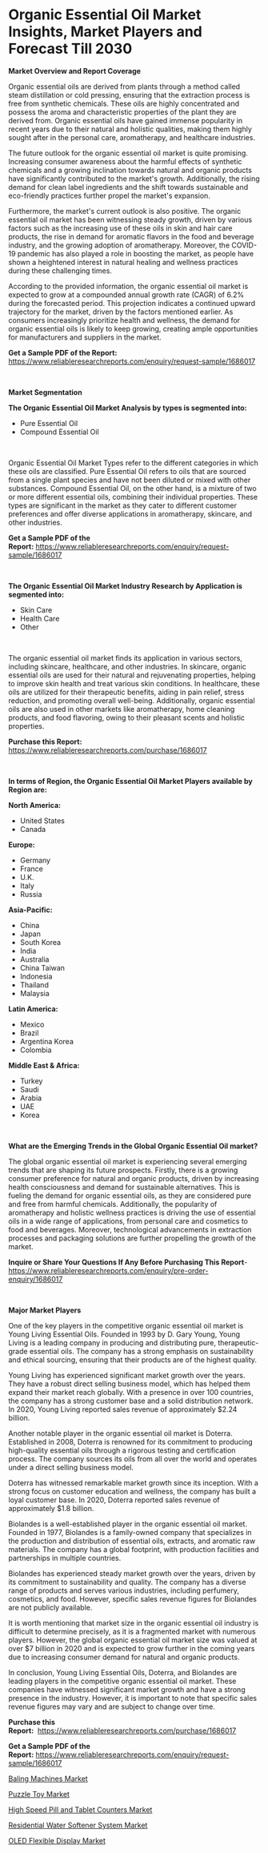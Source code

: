 <p><h1>Organic Essential Oil Market Insights, Market Players and Forecast Till 2030</h1></p><p><strong>Market Overview and Report Coverage</strong></p>
<p><p>Organic essential oils are derived from plants through a method called steam distillation or cold pressing, ensuring that the extraction process is free from synthetic chemicals. These oils are highly concentrated and possess the aroma and characteristic properties of the plant they are derived from. Organic essential oils have gained immense popularity in recent years due to their natural and holistic qualities, making them highly sought after in the personal care, aromatherapy, and healthcare industries.</p><p>The future outlook for the organic essential oil market is quite promising. Increasing consumer awareness about the harmful effects of synthetic chemicals and a growing inclination towards natural and organic products have significantly contributed to the market's growth. Additionally, the rising demand for clean label ingredients and the shift towards sustainable and eco-friendly practices further propel the market's expansion.</p><p>Furthermore, the market's current outlook is also positive. The organic essential oil market has been witnessing steady growth, driven by various factors such as the increasing use of these oils in skin and hair care products, the rise in demand for aromatic flavors in the food and beverage industry, and the growing adoption of aromatherapy. Moreover, the COVID-19 pandemic has also played a role in boosting the market, as people have shown a heightened interest in natural healing and wellness practices during these challenging times.</p><p>According to the provided information, the organic essential oil market is expected to grow at a compounded annual growth rate (CAGR) of 6.2% during the forecasted period. This projection indicates a continued upward trajectory for the market, driven by the factors mentioned earlier. As consumers increasingly prioritize health and wellness, the demand for organic essential oils is likely to keep growing, creating ample opportunities for manufacturers and suppliers in the market.</p></p>
<p><strong>Get a Sample PDF of the Report:</strong> <a href="https://www.reliableresearchreports.com/enquiry/request-sample/1686017">https://www.reliableresearchreports.com/enquiry/request-sample/1686017</a></p>
<p>&nbsp;</p>
<p><strong>Market Segmentation</strong></p>
<p><strong>The Organic Essential Oil Market Analysis by types is segmented into:</strong></p>
<p><ul><li>Pure Essential Oil</li><li>Compound Essential Oil</li></ul></p>
<p>&nbsp;</p>
<p><p>Organic Essential Oil Market Types refer to the different categories in which these oils are classified. Pure Essential Oil refers to oils that are sourced from a single plant species and have not been diluted or mixed with other substances. Compound Essential Oil, on the other hand, is a mixture of two or more different essential oils, combining their individual properties. These types are significant in the market as they cater to different customer preferences and offer diverse applications in aromatherapy, skincare, and other industries.</p></p>
<p><strong>Get a Sample PDF of the Report:</strong>&nbsp;<a href="https://www.reliableresearchreports.com/enquiry/request-sample/1686017">https://www.reliableresearchreports.com/enquiry/request-sample/1686017</a></p>
<p>&nbsp;</p>
<p><strong>The Organic Essential Oil Market Industry Research by Application is segmented into:</strong></p>
<p><ul><li>Skin Care</li><li>Health Care</li><li>Other</li></ul></p>
<p>&nbsp;</p>
<p><p>The organic essential oil market finds its application in various sectors, including skincare, healthcare, and other industries. In skincare, organic essential oils are used for their natural and rejuvenating properties, helping to improve skin health and treat various skin conditions. In healthcare, these oils are utilized for their therapeutic benefits, aiding in pain relief, stress reduction, and promoting overall well-being. Additionally, organic essential oils are also used in other markets like aromatherapy, home cleaning products, and food flavoring, owing to their pleasant scents and holistic properties.</p></p>
<p><strong>Purchase this Report:</strong>&nbsp; <a href="https://www.reliableresearchreports.com/purchase/1686017">https://www.reliableresearchreports.com/purchase/1686017</a></p>
<p>&nbsp;</p>
<p><strong>In terms of Region, the Organic Essential Oil Market Players available by Region are:</strong></p>
<p>
    <p> <strong> North America: </strong>
        <ul>
            <li>United States</li>
            <li>Canada</li>
        </ul>
        </p> 
    <p> <strong> Europe: </strong>
        <ul>
            <li>Germany</li>
            <li>France</li>
            <li>U.K.</li>
            <li>Italy</li>
            <li>Russia</li>
        </ul>
        </p> 
    <p> <strong> Asia-Pacific: </strong>
        <ul>
            <li>China</li>
            <li>Japan</li>
            <li>South Korea</li>
            <li>India</li>
            <li>Australia</li>
            <li>China Taiwan</li>
            <li>Indonesia</li>
            <li>Thailand</li>
            <li>Malaysia</li>
        </ul>
        </p> 
    <p> <strong> Latin America: </strong>
        <ul>
            <li>Mexico</li>
            <li>Brazil</li>
            <li>Argentina Korea</li>
            <li>Colombia</li>
        </ul>
        </p> 
    <p> <strong> Middle East & Africa: </strong>
        <ul>
            <li>Turkey</li>
            <li>Saudi</li>
            <li>Arabia</li>
            <li>UAE</li>
            <li>Korea</li>
        </ul>
    </p>
    </p>
<p>&nbsp;</p>
<p><strong>What are the Emerging Trends in the Global Organic Essential Oil market?</strong></p>
<p><p>The global organic essential oil market is experiencing several emerging trends that are shaping its future prospects. Firstly, there is a growing consumer preference for natural and organic products, driven by increasing health consciousness and demand for sustainable alternatives. This is fueling the demand for organic essential oils, as they are considered pure and free from harmful chemicals. Additionally, the popularity of aromatherapy and holistic wellness practices is driving the use of essential oils in a wide range of applications, from personal care and cosmetics to food and beverages. Moreover, technological advancements in extraction processes and packaging solutions are further propelling the growth of the market.</p></p>
<p><strong>Inquire or Share Your Questions If Any Before Purchasing This Report</strong>- <a href="https://www.reliableresearchreports.com/enquiry/pre-order-enquiry/1686017">https://www.reliableresearchreports.com/enquiry/pre-order-enquiry/1686017</a></p>
<p>&nbsp;</p>
<p><strong>Major Market Players</strong></p>
<p><p>One of the key players in the competitive organic essential oil market is Young Living Essential Oils. Founded in 1993 by D. Gary Young, Young Living is a leading company in producing and distributing pure, therapeutic-grade essential oils. The company has a strong emphasis on sustainability and ethical sourcing, ensuring that their products are of the highest quality.</p><p>Young Living has experienced significant market growth over the years. They have a robust direct selling business model, which has helped them expand their market reach globally. With a presence in over 100 countries, the company has a strong customer base and a solid distribution network. In 2020, Young Living reported sales revenue of approximately $2.24 billion.</p><p>Another notable player in the organic essential oil market is Doterra. Established in 2008, Doterra is renowned for its commitment to producing high-quality essential oils through a rigorous testing and certification process. The company sources its oils from all over the world and operates under a direct selling business model.</p><p>Doterra has witnessed remarkable market growth since its inception. With a strong focus on customer education and wellness, the company has built a loyal customer base. In 2020, Doterra reported sales revenue of approximately $1.8 billion.</p><p>Biolandes is a well-established player in the organic essential oil market. Founded in 1977, Biolandes is a family-owned company that specializes in the production and distribution of essential oils, extracts, and aromatic raw materials. The company has a global footprint, with production facilities and partnerships in multiple countries.</p><p>Biolandes has experienced steady market growth over the years, driven by its commitment to sustainability and quality. The company has a diverse range of products and serves various industries, including perfumery, cosmetics, and food. However, specific sales revenue figures for Biolandes are not publicly available.</p><p>It is worth mentioning that market size in the organic essential oil industry is difficult to determine precisely, as it is a fragmented market with numerous players. However, the global organic essential oil market size was valued at over $7 billion in 2020 and is expected to grow further in the coming years due to increasing consumer demand for natural and organic products.</p><p>In conclusion, Young Living Essential Oils, Doterra, and Biolandes are leading players in the competitive organic essential oil market. These companies have witnessed significant market growth and have a strong presence in the industry. However, it is important to note that specific sales revenue figures may vary and are subject to change over time.</p></p>
<p><strong>Purchase this Report:</strong>&nbsp;&nbsp;<a href="https://www.reliableresearchreports.com/purchase/1686017">https://www.reliableresearchreports.com/purchase/1686017</a></p>
<p></p>
<p><strong>Get a Sample PDF of the Report:</strong>&nbsp;<a href="https://www.reliableresearchreports.com/enquiry/request-sample/1686017">https://www.reliableresearchreports.com/enquiry/request-sample/1686017</a></p>
<p><p><a href="https://www.linkedin.com/pulse/baling-machines-market-insights-players-forecast/">Baling Machines Market</a></p><p><a href="https://medium.com/@cameronhuel/puzzle-toy-market-size-growth-forecast-2023-2030-6bcfb22202e0">Puzzle Toy Market</a></p><p><a href="https://www.linkedin.com/pulse/decoding-high-speed-pill-tablet-counters-market-deep-dive-latest/">High Speed Pill and Tablet Counters Market</a></p><p><a href="https://www.linkedin.com/pulse/residential-water-softener-system-market-size-share-amp-trends/">Residential Water Softener System Market</a></p><p><a href="https://medium.com/@peterm12562/oled-flexible-display-market-size-growth-forecast-2023-2030-e7cbe5cc9f68">OLED Flexible Display Market</a></p></p>